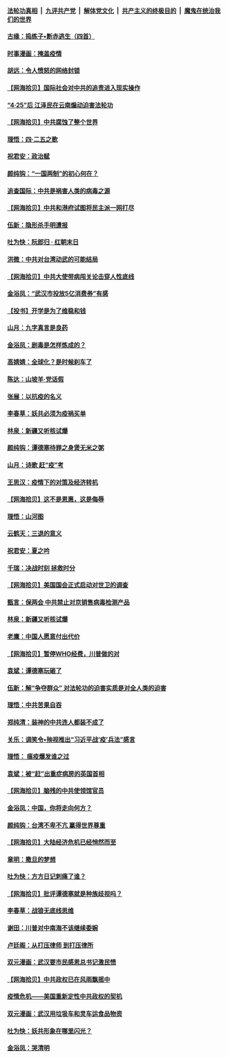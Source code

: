 ####  [法轮功真相](../../../../basic/blob/master/README.md?t=04252215) &nbsp;|&nbsp; [九评共产党](../../../../9ping.md/blob/master/README.md?t=04252215) &nbsp;|&nbsp; [解体党文化](../../../../jtdwh.md/blob/master/README.md?t=04252215)  &nbsp;|&nbsp; [共产主义的终极目的](../../../../gczydzjmd.md/blob/master/README.md?t=04252215) &nbsp;|&nbsp; [魔鬼在统治我们的世界](../../../../mgztzwmdsj.md/blob/master/README.md?t=04252215) 

#### [古缘：捣练子•断赤逃生（四首）](../pages/nsc993/n12056236.md?t=04252215) 

#### [时事漫画：掩盖疫情](../pages/nsc993/n12056208.md?t=04252215) 

#### [胡远：令人愤怒的网络封锁](../pages/nsc993/n12054084.md?t=04252215) 

#### [【网海拾贝】国际社会对中共的追责进入现实操作](../pages/nsc993/n12053870.md?t=04252215) 

#### [“4·25”后 江泽民在云南煽动迫害法轮功](../pages/nsc993/n12052774.md?t=04252215) 

#### [【网海拾贝】中共腐蚀了整个世界](../pages/nsc993/n12051803.md?t=04252215) 

#### [理悟：四·二五之歌](../pages/nsc993/n12051683.md?t=04252215) 

#### [祝君安：政治赋](../pages/nsc993/n12051480.md?t=04252215) 

#### [颜纯钩：“一国两制”的初心何在？](../pages/nsc993/n12050727.md?t=04252215) 

#### [追查国际：中共是祸害人类的病毒之源](../pages/nsc993/n12048938.md?t=04252215) 

#### [【网海拾贝】中共和港府试图将民主派一网打尽](../pages/nsc993/n12048622.md?t=04252215) 

#### [伍新：隐形杀手明遭报](../pages/nsc993/n12047642.md?t=04252215) 

#### [吐为快：阮郎归 · 红朝末日](../pages/nsc993/n12047629.md?t=04252215) 

#### [洪微：中共对台湾动武的可能结局](../pages/nsc993/n12046050.md?t=04252215) 

#### [【网海拾贝】中共大使带病闯关论击穿人性底线](../pages/nsc993/n12045886.md?t=04252215) 

#### [金浴凤：“武汉市投放5亿消费券”有感](../pages/nsc993/n12045563.md?t=04252215) 

#### [【投书】开学是为了维稳和钱](../pages/nsc993/n12045013.md?t=04252215) 

#### [山月：九字真言是良药](../pages/nsc993/n12044842.md?t=04252215) 

#### [金浴凤：剧毒是怎样炼成的？](../pages/nsc993/n12044835.md?t=04252215) 

#### [高婧婧：全球化？是时候刹车了](../pages/nsc993/n12044809.md?t=04252215) 

#### [陈达：山坡羊·党话假](../pages/nsc993/n12044764.md?t=04252215) 

#### [张展：以抗疫的名义](../pages/nsc993/n12044611.md?t=04252215) 

#### [李春草：妖共必须为疫祸买单](../pages/nsc993/n12042505.md?t=04252215) 

#### [林泉：新疆又听核试爆](../pages/nsc993/n12042501.md?t=04252215) 

#### [颜纯钩：谭德塞待罪之身煲无米之粥](../pages/nsc993/n12042390.md?t=04252215) 

#### [山月：诗歌 赶“疫”考](../pages/nsc993/n12041241.md?t=04252215) 

#### [王思汉：疫情下的对策及经济转机](../pages/nsc993/n12041228.md?t=04252215) 

#### [【网海拾贝】这不是恩惠，这是侮辱](../pages/nsc993/n12041118.md?t=04252215) 

#### [理悟：山河图](../pages/nsc993/n12040825.md?t=04252215) 

#### [云鹤天：三退的意义](../pages/nsc993/n12040774.md?t=04252215) 

#### [祝君安：夏之吟](../pages/nsc993/n12040754.md?t=04252215) 

#### [千瑞：决战时刻 拯救时分](../pages/nsc993/n12039912.md?t=04252215) 

#### [【网海拾贝】美国国会正式启动对世卫的调查](../pages/nsc993/n12037727.md?t=04252215) 

#### [甄言：保两会 中共禁止对京销售病毒检测产品](../pages/nsc993/n12037606.md?t=04252215) 

#### [林泉：新疆又听核试爆](../pages/nsc993/n12037325.md?t=04252215) 

#### [老鹰：中国人愿意付出代价](../pages/nsc993/n12035994.md?t=04252215) 

#### [【网海拾贝】暂停WHO经费，川普做的对](../pages/nsc993/n12035636.md?t=04252215) 

#### [袁斌：谭德塞玩砸了](../pages/nsc993/n12035321.md?t=04252215) 

#### [伍新：解“争夺群众” 对法轮功的迫害实质是对全人类的迫害](../pages/nsc993/n12033869.md?t=04252215) 

#### [理悟：中共苦果自吞](../pages/nsc993/n12033842.md?t=04252215) 

#### [郑纯清：装神的中共连人都装不成了](../pages/nsc993/n12033689.md?t=04252215) 

#### [关乐：调笑令•殃视推出“习近平战‘疫’兵法”感言](../pages/nsc993/n12032806.md?t=04252215) 

#### [理悟： 瘟疫爆发谁之过](../pages/nsc993/n12032604.md?t=04252215) 

#### [袁斌：被“赶”出重症病房的英国首相](../pages/nsc993/n12031911.md?t=04252215) 

#### [【网海拾贝】脑残的中共使领馆官员](../pages/nsc993/n12031848.md?t=04252215) 

#### [金浴凤：中国，你将走向何方？](../pages/nsc993/n12029487.md?t=04252215) 

#### [颜纯钩：台湾不卑不亢  赢得世界尊重](../pages/nsc993/n12029336.md?t=04252215) 

#### [【网海拾贝】大陆经济危机已经悄然而至](../pages/nsc993/n12028651.md?t=04252215) 

#### [章明：撒旦的梦想](../pages/nsc993/n12027889.md?t=04252215) 

#### [吐为快：方方日记刺痛了谁？](../pages/nsc993/n12023156.md?t=04252215) 

#### [【网海拾贝】批评谭德塞就是种族歧视吗？](../pages/nsc993/n12022858.md?t=04252215) 

#### [李春草：战狼无底线思维](../pages/nsc993/n12022088.md?t=04252215) 

#### [谢田：川普对中南海不该继续委婉](../pages/nsc993/n12021089.md?t=04252215) 

#### [卢廷阁：从打压律师 到打压律所](../pages/nsc993/n12019704.md?t=04252215) 

#### [双元漫画：武汉要市民感恩总书记激民愤](../pages/nsc993/n12004567.md?t=04252215) 

#### [【网海拾贝】中共政权已在风雨飘摇中](../pages/nsc993/n12018736.md?t=04252215) 

#### [疫情危机——美国重新定性中共政权的契机](../pages/nsc993/n12017853.md?t=04252215) 

#### [双元漫画：武汉用垃圾车和灵车运食品物资](../pages/nsc993/n12004554.md?t=04252215) 

#### [吐为快：妖共形象在哪里闪光？](../pages/nsc993/n12015803.md?t=04252215) 

#### [金浴凤：哭清明](../pages/nsc993/n12015788.md?t=04252215) 

